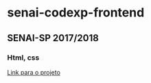 # senai-codexp-frontend

## SENAI-SP 2017/2018
### Html, css

[Link para o projeto](https://bruno-alencar.github.io/senai-codexp-frontend/)
